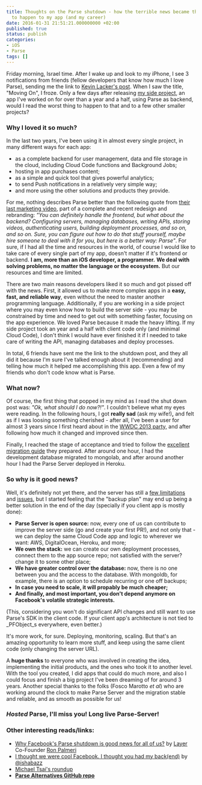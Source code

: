 ```yaml
---
title: Thoughts on the Parse shutdown - how the terrible news became the best thing
  to happen to my app (and my career)
date: 2016-01-31 21:51:21.000000000 +02:00
published: true
status: publish
categories:
- iOS
- Parse
tags: []
---
```

Friday morning, Israel time. After I wake up and look to my iPhone, I see 3 notifications from friends (fellow developers that know how much I love Parse), sending me the link to [Kevin Lacker's post](http://blog.parse.com/announcements/moving-on/). When I saw the title, "Moving On", I froze. Only a few days after releasing [my side project](http://www.DoctorBuddyApp.com), an app I've worked on for over than a year and a half, using Parse as backend, would I read the worst thing to happen to that and to a few other smaller projects?

### Why I loved it so much?

In the last two years, I've been using it in almost every single project, in many different ways for each app:

*   as a complete backend for user management, data and file storage in the cloud, including Cloud Code functions and Background Jobs;
*   hosting in app purchases content;
*   as a simple and quick tool that gives powerful analytics;
*   to send Push notifications in a relatively very simple way;
*   and more using the other solutions and products they provide.

For me, nothing describes Parse better than the following quote from [their last marketing video](https://www.youtube.com/watch?v=89xIe8FbR2g), part of a complete and recent redesign and rebranding: _"You can definitely handle the frontend, but what about the backend? Configuring servers, managing databases, writing APIs, storing videos, authenticating users, building deployment processes, and so on, and so on. Sure, you can figure out how to do that stuff yourself, maybe hire someone to deal with it for you, but here is a better way: Parse"_. For sure, if I had all the time and resources in the world, of course I would like to take care of every single part of my app, doesn't matter if it's frontend or backend. **I am, more than an iOS developer, a programmer.** **We deal with solving problems, no matter the language or the ecosystem.** But our resources and time are limited.

There are two main reasons developers liked it so much and got pissed off with the news. First, it allowed us to make more complex apps in a **easy, fast, and reliable way**, even without the need to master another programming language. Additionally, if you are working in a side project where you may even know how to build the server side - you may be constrained by time and need to get out with something faster, focusing on the app experience. We loved Parse because it made the heavy lifting. If my side project took an year and a half with client code only (and minimal Cloud Code), I don't think I would have ever finished it if I needed to take care of writing the API, managing databases and deploy processes.

In total, 6 friends have sent me the link to the shutdown post, and they all did it because I'm sure I've talked enough about it (recommending) and telling how much it helped me accomplishing this app. Even a few of my friends who don't code know what is Parse.

### What now?

Of course, the first thing that popped in my mind as I read the shut down post was: _"Ok, what should I do now?!"_. I couldn't believe what my eyes were reading. In the following hours, I got **really sad** (ask my wife!)**,** and felt as if I was loosing something cherished - after all, I've been a user for almost 3 years since I first heard about in the [WWDC 2013 party,](https://twitter.com/natanrolnik/status/693063083758088192) and after following how much it changed and improved since then.

Finally, I reached the stage of acceptance and tried to follow the [excellent migration guide](https://parse.com/docs/server/guide#overview) they prepared. After around one hour, I had the development database migrated to mongolab, and after around another hour I had the Parse Server deployed in Heroku.

### So why is it good news?

Well, it's definitely not yet there, and the server has still a [few limitations](https://parse.com/docs/server/guide#migrating) and [issues](https://github.com/parseplatform/parse-server), but I started feeling that the "backup plan" may end up being a better solution in the end of the day (specially if you client app is mostly done):

*   **Parse Server is open source:** now, every one of us can contribute to improve the server side (go and create your first PR!), and not only that - we can deploy the same Cloud Code app and logic to wherever we want: AWS, DigitalOcean, Heroku, and more;
*   **We own the stack:** we can create our own deployment processes, connect them to the app source repo; not satisfied with the server? change it to some other place;
*   **We have greater control over the database:** now, there is no one between you and the access to the database. With mongoldb, for example, there is an option to schedule recurring or one off backups;
*   **In case you need to scale, it will propably be much cheaper;**
*   **And finally, and most important, you don't depend anymore on Facebook's volatile strategic interests.**

(This, considering you won't do significant API changes and still want to use Parse's SDK in the client code. If your client app's architecture is not tied to _PFObject_s everywhere, even better.)

It's more work, for sure. Deploying, monitoring, scaling. But that's an amazing opportunity to learn more stuff, and keep using the same client code (only changing the server URL).

A **huge thanks** to everyone who was involved in creating the idea, implementing the initial products, and the ones who took it to another level. With the tool you created, I did apps that could do much more, and also I could focus and finish a big project I've been dreaming of for around 3 years. Another special thanks to the folks (Fosco Marotto _et al_) who are working around the clock to make Parse Server and the migration stable and reliable, and as smooth as possible for us!

### **_Hosted_ Parse, I'll miss you! Long live Parse-Server!**

### Other interesting reads/links:

*   [Why Facebook's Parse shutdown is good news for all of us?](http://venturebeat.com/2016/01/30/why-facebooks-parse-shutdown-is-good-news-for-all-of-us/?utm_source=feedburner&utm_medium=feed&utm_campaign=Feed%3A+Venturebeat+(VentureBeat)) by [Layer](http://www.layer.com) Co-Founder [Ron Palmeri](http://twitter.com/RonP)
*   [I thought we were cool Facebook. I thought you had my back(end)](https://medium.com/@ishabazz/i-thought-we-were-cool-facebook-i-thought-you-had-my-back-end-f68e2fa15867#.55e86ruvx) by [@ishabazz](http://twitter.com/ishabazz)
*   [Michael Tsai's roundup](http://mjtsai.com/blog/2016/01/30/sunsetting-parse/)
*   **[Parse Alternatives GitHub repo](https://github.com/relatedcode/ParseAlternatives)**
